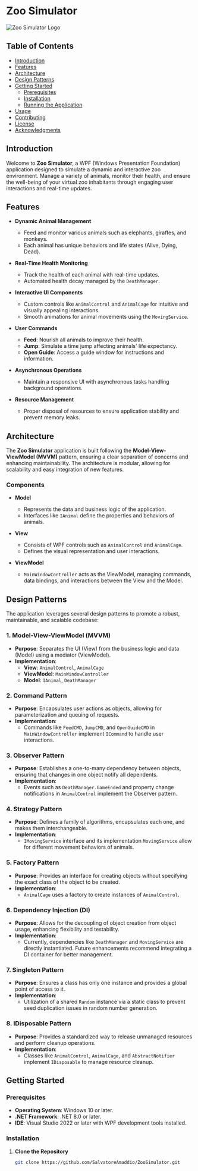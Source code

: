 # Zoo Simulator

![Zoo Simulator Logo](Images/zoo_simulator_logo.png)

## Table of Contents

- [Introduction](#introduction)
- [Features](#features)
- [Architecture](#architecture)
- [Design Patterns](#design-patterns)
- [Getting Started](#getting-started)
  - [Prerequisites](#prerequisites)
  - [Installation](#installation)
  - [Running the Application](#running-the-application)
- [Usage](#usage)
- [Contributing](#contributing)
- [License](#license)
- [Acknowledgments](#acknowledgments)

## Introduction

Welcome to **Zoo Simulator**, a WPF (Windows Presentation Foundation) application designed to simulate a dynamic and interactive zoo environment. Manage a variety of animals, monitor their health, and ensure the well-being of your virtual zoo inhabitants through engaging user interactions and real-time updates.

## Features

- **Dynamic Animal Management**
  - Feed and monitor various animals such as elephants, giraffes, and monkeys.
  - Each animal has unique behaviors and life states (Alive, Dying, Dead).

- **Real-Time Health Monitoring**
  - Track the health of each animal with real-time updates.
  - Automated health decay managed by the `DeathManager`.

- **Interactive UI Components**
  - Custom controls like `AnimalControl` and `AnimalCage` for intuitive and visually appealing interactions.
  - Smooth animations for animal movements using the `MovingService`.

- **User Commands**
  - **Feed**: Nourish all animals to improve their health.
  - **Jump**: Simulate a time jump affecting animals' life expectancy.
  - **Open Guide**: Access a guide window for instructions and information.

- **Asynchronous Operations**
  - Maintain a responsive UI with asynchronous tasks handling background operations.

- **Resource Management**
  - Proper disposal of resources to ensure application stability and prevent memory leaks.

## Architecture

The **Zoo Simulator** application is built following the **Model-View-ViewModel (MVVM)** pattern, ensuring a clear separation of concerns and enhancing maintainability. The architecture is modular, allowing for scalability and easy integration of new features.

### Components

- **Model**
  - Represents the data and business logic of the application.
  - Interfaces like `IAnimal` define the properties and behaviors of animals.
  
- **View**
  - Consists of WPF controls such as `AnimalControl` and `AnimalCage`.
  - Defines the visual representation and user interactions.
  
- **ViewModel**
  - `MainWindowController` acts as the ViewModel, managing commands, data bindings, and interactions between the View and the Model.

## Design Patterns

The application leverages several design patterns to promote a robust, maintainable, and scalable codebase:

### 1. Model-View-ViewModel (MVVM)

- **Purpose**: Separates the UI (View) from the business logic and data (Model) using a mediator (ViewModel).
- **Implementation**:
  - **View**: `AnimalControl`, `AnimalCage`
  - **ViewModel**: `MainWindowController`
  - **Model**: `IAnimal`, `DeathManager`

### 2. Command Pattern

- **Purpose**: Encapsulates user actions as objects, allowing for parameterization and queuing of requests.
- **Implementation**:
  - Commands like `FeedCMD`, `JumpCMD`, and `OpenGuideCMD` in `MainWindowController` implement `ICommand` to handle user interactions.

### 3. Observer Pattern

- **Purpose**: Establishes a one-to-many dependency between objects, ensuring that changes in one object notify all dependents.
- **Implementation**:
  - Events such as `DeathManager.GameEnded` and property change notifications in `AnimalControl` implement the Observer pattern.

### 4. Strategy Pattern

- **Purpose**: Defines a family of algorithms, encapsulates each one, and makes them interchangeable.
- **Implementation**:
  - `IMovingService` interface and its implementation `MovingService` allow for different movement behaviors of animals.

### 5. Factory Pattern

- **Purpose**: Provides an interface for creating objects without specifying the exact class of the object to be created.
- **Implementation**:
  - `AnimalCage` uses a factory to create instances of `AnimalControl`.

### 6. Dependency Injection (DI)

- **Purpose**: Allows for the decoupling of object creation from object usage, enhancing flexibility and testability.
- **Implementation**:
  - Currently, dependencies like `DeathManager` and `MovingService` are directly instantiated. Future enhancements recommend integrating a DI container for better management.

### 7. Singleton Pattern

- **Purpose**: Ensures a class has only one instance and provides a global point of access to it.
- **Implementation**:
  - Utilization of a shared `Random` instance via a static class to prevent seed duplication issues in random number generation.

### 8. IDisposable Pattern

- **Purpose**: Provides a standardized way to release unmanaged resources and perform cleanup operations.
- **Implementation**:
  - Classes like `AnimalControl`, `AnimalCage`, and `AbstractNotifier` implement `IDisposable` to manage resource cleanup.

## Getting Started

### Prerequisites

- **Operating System**: Windows 10 or later.
- **.NET Framework**: .NET 8.0 or later.
- **IDE**: Visual Studio 2022 or later with WPF development tools installed.

### Installation

1. **Clone the Repository**

   ```bash
   git clone https://github.com/SalvatoreAmaddio/ZooSimulator.git
